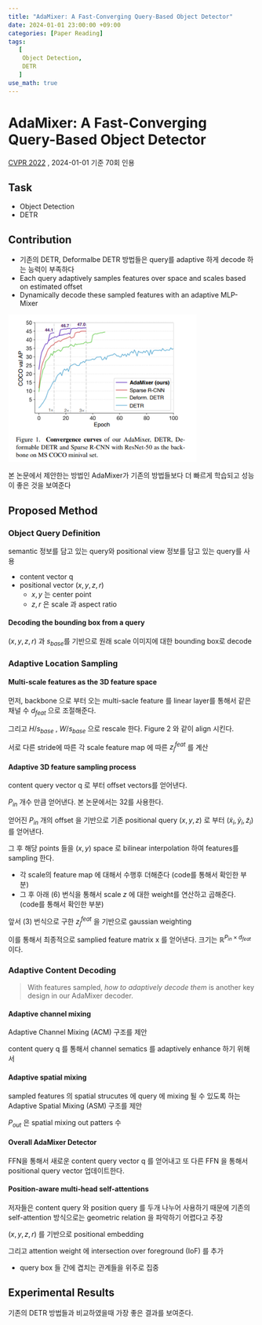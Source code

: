 ```yaml
---
title: "AdaMixer: A Fast-Converging Query-Based Object Detector"
date: 2024-01-01 23:00:00 +09:00
categories: [Paper Reading]
tags:
   [
    Object Detection,
    DETR
   ]
use_math: true
---   
```

# AdaMixer: A Fast-Converging Query-Based Object Detector
[CVPR 2022](https://openaccess.thecvf.com/content/CVPR2022/html/Gao_AdaMixer_A_Fast-Converging_Query-Based_Object_Detector_CVPR_2022_paper.html)
, 2024-01-01 기준 70회 인용

## Task
- Object Detection
- DETR

## Contribution
- 기존의 DETR, Deformalbe DETR 방법들은 query를 adaptive 하게 decode 하는 능력이 부족하다
- Each query adaptively samples features over space and scales based on estimated offset
- Dynamically decode these sampled features with an adaptive MLP-Mixer
  
<!-- ![Alt text](/assets/paper_imgs/adamixer/teaser.PNG) -->
<img src="adamixer/teaser.PNG" height="300px">

본 논문에서 제안한는 방법인 AdaMixer가 기존의 방법들보다 더 빠르게 학습되고 성능이 좋은 것을 보여준다

## Proposed Method
### Object Query Definition
semantic 정보를 담고 있는 query와 positional view 정보를 담고 있는 query를 사용
- content vector $\boldsymbol{\text{q}}$
- positional vector $(x, y, z, r)$
  - $x, y$ 는 center point
  - $z, r$ 은 scale 과 aspect ratio
#### Decoding the bounding box from a query
<!-- ![Alt text](/assets/paper_imgs/adamixer/eq1_2.PNG) -->

$(x, y, z, r)$ 과 $s_{base}$를 기반으로 원래 scale 이미지에 대한 bounding box로 decode

### Adaptive Location Sampling
<!-- ![Alt text](/assets/paper_imgs/adamixer/overview_1.PNG) -->

#### Multi-scale features as the 3D feature space
먼저, backbone 으로 부터 오는 multi-sacle feature 를 linear layer를 통해서 같은 채널 수 $d_{feat}$ 으로 조절해준다. 

그리고 $H/s_{base}$ , $W/s_{base}$ 으로 rescale 한다. Figure 2 와 같이 align 시킨다.

<!-- ![Alt text](/assets/paper_imgs/adamixer/eq3.PNG) -->

서로 다른 stride에 따른 각 scale feature map 에 따른 $z^{feat}_j$ 를 계산

#### Adaptive 3D feature sampling process
content query vector $\boldsymbol{\text{q}}$ 로 부터 offset vectors를 얻어낸다.
<!-- ![Alt text](/assets/paper_imgs/adamixer/eq4.PNG) -->

$P_{in}$ 개수 만큼 얻어낸다. 본 논문에서는 32를 사용한다.

<!-- ![Alt text](/assets/paper_imgs/adamixer/eq5.PNG) -->

얻어진 $P_{in}$ 개의 offset 을 기반으로 기존 positional query $(x, y, z)$ 로 부터 $(\tilde{x}_i, \tilde{y}_i, \tilde{z}_i)$ 를 얻어낸다.

그 후 해당 points 들을 $(x, y)$ space 로 bilinear interpolation 하여 features를 sampling 한다.
- 각 scale의 feature map 에 대해서 수행후 더해준다 (code를 통해서 확인한 부분)
- 그 후 아래 (6) 번식을 통해서 scale $z$ 에 대한 weight를 연산하고 곱해준다. (code를 통해서 확인한 부분)

<!-- ![Alt text](/assets/paper_imgs/adamixer/eq6.PNG) -->

앞서 (3) 번식으로 구한 $z^{feat}_j$ 을 기반으로 gaussian weighting

이를 통해서 최종적으로 samplied feature matrix $\boldsymbol{\text{x}}$ 를 얻어낸다. 크기는 $\mathbb{R}^{P_{in}\times d_{feat}}$ 이다.

### Adaptive Content Decoding
> With features sampled, *how to adaptively decode them* is another key design in our AdaMixer decoder.

#### Adaptive channel mixing
Adaptive Channel Mixing (ACM) 구조를 제안

content query $\boldsymbol{\text{q}}$ 를 통해서 channel sematics 를 adaptively enhance 하기 위해서

<!-- ![Alt text](/assets/paper_imgs/adamixer/eq7_8.PNG) -->


#### Adaptive spatial mixing
sampled features 의 spatial strucutes 에 query 에 mixing 될 수 있도록 하는 Adaptive Spatial Mixing (ASM) 구조를 제안

<!-- ![Alt text](/assets/paper_imgs/adamixer/eq_9_10.PNG) -->

$P_{out}$ 은 spatial mixing out patters 수

#### Overall AdaMixer Detector
<!-- ![Alt text](/assets/paper_imgs/adamixer/fig4.PNG) -->

FFN을 통해서 새로운 content query vector $\boldsymbol{\text{q}}$ 를 얻어내고 또 다른 FFN 을 통해서 positional query vector 업데이트한다.

<!-- ![Alt text](/assets/paper_imgs/adamixer/eq_11_12.PNG) -->

#### Position-aware multi-head self-attentions
저자들은 content query 와 position query 를 두개 나누어 사용하기 때문에 기존의 self-attention 방식으로는 geometric relation 을 파악하기 어렵다고 주장

$(x, y, z, r)$ 를 기반으로 positional embedding

<!-- ![Alt text](/assets/paper_imgs/adamixer/eq13.PNG) -->

<!-- ![Alt text](/assets/paper_imgs/adamixer/IoF.PNG) -->

그리고 attention weight 에 intersection over foreground (IoF) 를 추가
- query box 들 간에 겹치는 관계들을 위주로 집중


## Experimental Results
<!-- ![Alt text](/assets/paper_imgs/adamixer/experiments.png) -->

기존의 DETR 방법들과 비교하였을때 가장 좋은 결과를 보여준다.
